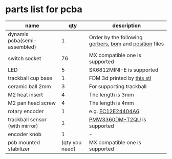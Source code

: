 # parts list for pcba

|name|qty|description|
|---|---|---|
|dynamis pcba(semi-assembled)|1|Order by the following [gerbers](https://github.com/bbrfkr/dynamis-keyboard/tree/main/gerbers), [bom](https://github.com/bbrfkr/dynamis-keyboard/tree/main/bom.csv) and [position](https://github.com/bbrfkr/dynamis-keyboard/tree/main/dynamis-pos.csv) files|
|switch socket|76|MX compatible one is supported|
|LED|5|SK6812MINI-E is supported|
|trackball cup base|1|FDM 3d printed by [this stl](https://github.com/bbrfkr/dynamis-keyboard/blob/main/trackball-cup/trackball-cup.stl)|
|ceramic ball 2mm|3|For supporting trackball|
|M2 heat insert|4|The length is 3mm|
|M2 pan head screw|4|The length is 4mm|
|rotary encoder|1|e.g. [EC12E24404A6](https://www.mouser.jp/datasheet/2/15/EC12E-1370769.pdf)|
|trackball sensor (with mirror)|1|[PMW3360DM-T2QU](https://d3s5r33r268y59.cloudfront.net/datasheets/9604/2017-05-07-18-19-11/PMS0058-PMW3360DM-T2QU-DS-R1.50-26092016._20161202173741.pdf) is supported|
|encoder knob|1|-|
|pcb mounted stabilizer|(qty you need)|MX compatible one is supported|

